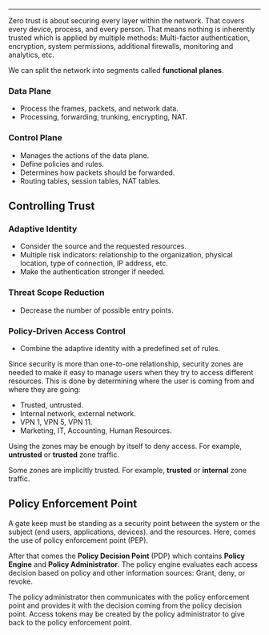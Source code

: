 
---

Zero trust is about securing every layer within the network. That covers every device, process, and every person. That means nothing is inherently trusted which is applied by multiple methods: Multi-factor authentication, encryption, system permissions, additional firewalls, monitoring and analytics, etc. 

We can split the network into segments called **functional planes**.

### Data Plane

- Process the frames, packets, and network data.
- Processing, forwarding, trunking, encrypting, NAT.

### Control Plane

- Manages the actions of the data plane.
- Define policies and rules.
- Determines how packets should be forwarded.
- Routing tables, session tables, NAT tables.

## Controlling Trust

### Adaptive Identity

- Consider the source and the requested resources.
- Multiple risk indicators: relationship to the organization, physical location, type of connection, IP address, etc.
- Make the authentication stronger if needed.
### Threat Scope Reduction

- Decrease the number of possible entry points.
### Policy-Driven Access Control

- Combine the adaptive identity with a predefined set of rules.


Since security is more than one-to-one relationship, security zones are needed to make it easy to manage users when they try to access different resources. This is done by determining where the user is coming from and where they are going:
- Trusted, untrusted.
- Internal network, external network.
- VPN 1, VPN 5, VPN 11.
- Marketing, IT, Accounting, Human Resources.

Using the zones may be enough by itself to deny access. For example, **untrusted** or **trusted** zone traffic.

Some zones are implicitly trusted. For example, **trusted** or **internal** zone traffic.

## Policy Enforcement Point 

A gate keep must be standing as a security point between the system or the subject (end users, applications, devices). and the resources. Here, comes the use of policy enforcement point (PEP).

After that comes the **Policy Decision Point** (PDP) which contains **Policy Engine** and **Policy Administrator**. The policy engine evaluates each access decision based on policy and other information sources: Grant, deny, or revoke.

The policy administrator then communicates with the policy enforcement point and provides it with the decision coming from the policy decision point. Access tokens may be created by the policy administrator to give back to the policy enforcement point.